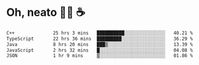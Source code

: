 # Oh, neato 🧑‍💻 ☕

<!--START_SECTION:waka-->

```txt
C++              25 hrs 3 mins   ██████████░░░░░░░░░░░░░░░   40.21 %
TypeScript       22 hrs 36 mins  █████████░░░░░░░░░░░░░░░░   36.29 %
Java             8 hrs 20 mins   ███▒░░░░░░░░░░░░░░░░░░░░░   13.39 %
JavaScript       2 hrs 32 mins   █░░░░░░░░░░░░░░░░░░░░░░░░   04.08 %
JSON             1 hr 9 mins     ▒░░░░░░░░░░░░░░░░░░░░░░░░   01.86 %
```

<!--END_SECTION:waka-->

